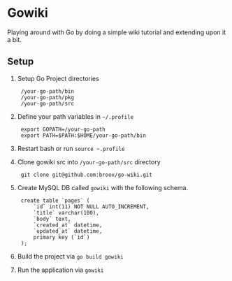 # Gowiki

Playing around with Go by doing a simple wiki tutorial and extending upon it a bit.

## Setup

1. Setup Go Project directories

        /your-go-path/bin
        /your-go-path/pkg
        /your-go-path/src

2. Define your path variables in `~/.profile`

        export GOPATH=/your-go-path
        export PATH=$PATH:$HOME/your-go-path/bin

3. Restart bash or run `source ~.profile`

4. Clone gowiki src into `/your-go-path/src` directory

        git clone git@github.com:broox/go-wiki.git

5. Create MySQL DB called `gowiki` with the following schema.

        create table `pages` (
            `id` int(11) NOT NULL AUTO_INCREMENT,
            `title` varchar(100),
            `body` text,
            `created_at` datetime,
            `updated_at` datetime,
            primary key (`id`)
        );

6. Build the project via `go build gowiki`

7. Run the application via `gowiki`
